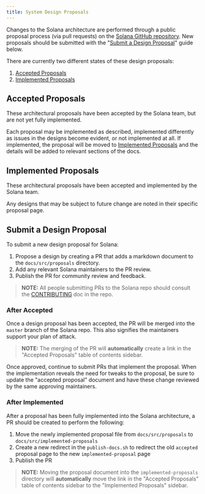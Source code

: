 ```yaml
---
title: System Design Proposals
---
```


Changes to the Solana architecture are performed through a public proposal process (via pull requests) on the [Solana GitHub repository](https://github.com/solana-labs/solana). New proposals should be submitted with the "[Submit a Design Proposal](#submit-a-design-proposal)" guide below.

There are currently two different states of these design proposals:

1. [Accepted Proposals](./proposals/accepted-design-proposals.md)
2. [Implemented Proposals](./implemented-proposals/implemented-proposals.md)

## Accepted Proposals

These architectural proposals have been accepted by the Solana team, but are not yet fully implemented.

Each proposal may be implemented as described, implemented differently as issues in the designs become evident, or not implemented at all. If implemented, the proposal will be moved to [Implemented Proposals](./implemented-proposals/implemented-proposals.md) and the details will be added to relevant sections of the docs.

## Implemented Proposals

These architectural proposals have been accepted and implemented by the Solana team.

Any designs that may be subject to future change are noted in their specific proposal page.

## Submit a Design Proposal

To submit a new design proposal for Solana:

1. Propose a design by creating a PR that adds a markdown document to the `docs/src/proposals` directory.
2. Add any relevant Solana maintainers to the PR review.
3. Publish the PR for community review and feedback.

> **NOTE:** All people submitting PRs to the Solana repo should consult the [CONTRIBUTING](https://github.com/solana-labs/solana/blob/master/CONTRIBUTING.md) doc in the repo.

### After Accepted

Once a design proposal has been accepted, the PR will be merged into the `master` branch of the Solana repo. This also signifies the maintainers support your plan of attack.

>**NOTE:** The merging of the PR will **automatically** create a link in the "Accepted Proposals" table of contents sidebar.

Once approved, continue to submit PRs that implement the proposal. When the implementation reveals the need for tweaks to the proposal, be sure to update the "accepted proposal" document and have these change reviewed by the same approving maintainers.

### After Implemented

After a proposal has been fully implemented into the Solana architecture, a PR should be created to perform the following:

1. Move the newly implemented proposal file from `docs/src/proposals` to `docs/src/implemented-proposals`
2. Create a new redirect in the `publish-docs.sh` to redirect the old `accepted` proposal page to the new `implemented-proposal` page
3. Publish the PR

>**NOTE:** Moving the proposal document into the `implemented-proposals` directory will **automatically** move the link in the "Accepted Proposals" table of contents sidebar to the "Implemented Proposals" sidebar.